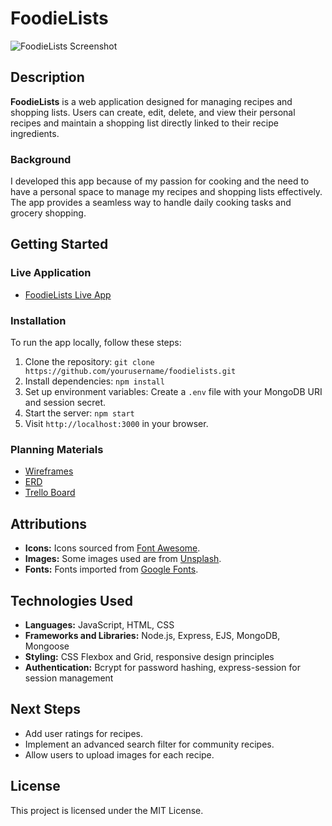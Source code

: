 # FoodieLists

![FoodieLists Screenshot](link-to-your-screenshot.png) <!-- Replace with actual screenshot link -->

## Description
**FoodieLists** is a web application designed for managing recipes and shopping lists. Users can create, edit, delete, and view their personal recipes and maintain a shopping list directly linked to their recipe ingredients.

### Background
I developed this app because of my passion for cooking and the need to have a personal space to manage my recipes and shopping lists effectively. The app provides a seamless way to handle daily cooking tasks and grocery shopping.

## Getting Started
### Live Application
- [FoodieLists Live App](link-to-deployed-app) <!-- Replace with the live link -->

### Installation
To run the app locally, follow these steps:
1. Clone the repository: `git clone https://github.com/yourusername/foodielists.git`
2. Install dependencies: `npm install`
3. Set up environment variables: Create a `.env` file with your MongoDB URI and session secret.
4. Start the server: `npm start`
5. Visit `http://localhost:3000` in your browser.

### Planning Materials
- [Wireframes](link-to-wireframes) <!-- Include a link if available -->
- [ERD](link-to-ERD) <!-- Include a link if available -->
- [Trello Board](link-to-planning-board) <!-- Include a link if available -->

## Attributions
- **Icons:** Icons sourced from [Font Awesome](https://fontawesome.com/).
- **Images:** Some images used are from [Unsplash](https://unsplash.com/).
- **Fonts:** Fonts imported from [Google Fonts](https://fonts.google.com/).

## Technologies Used
- **Languages:** JavaScript, HTML, CSS
- **Frameworks and Libraries:** Node.js, Express, EJS, MongoDB, Mongoose
- **Styling:** CSS Flexbox and Grid, responsive design principles
- **Authentication:** Bcrypt for password hashing, express-session for session management

## Next Steps
- Add user ratings for recipes.
- Implement an advanced search filter for community recipes.
- Allow users to upload images for each recipe.

## License
This project is licensed under the MIT License.
